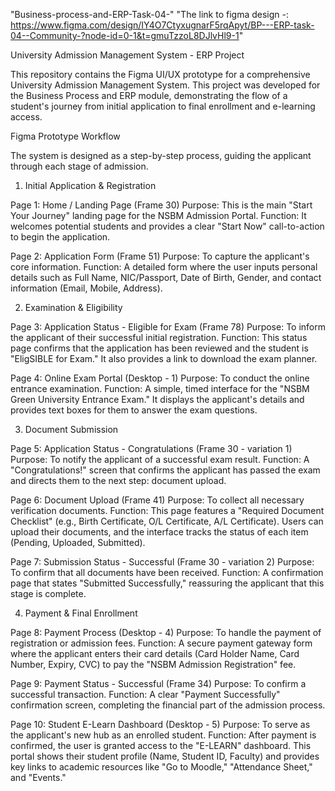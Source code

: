 "Business-process-and-ERP-Task-04-" 
"The link to figma design -: https://www.figma.com/design/IY4O7CtyxugnarF5rqApyt/BP---ERP-task-04--Community-?node-id=0-1&t=gmuTzzoL8DJlvHl9-1"


University Admission Management System - ERP Project

This repository contains the Figma UI/UX prototype for a comprehensive University Admission Management System. This project was developed for the Business Process and ERP module, demonstrating the flow of a student's journey from initial application to final enrollment and e-learning access.

Figma Prototype Workflow

The system is designed as a step-by-step process, guiding the applicant through each stage of admission.

1. Initial Application & Registration

Page 1: Home / Landing Page (Frame 30)
Purpose: This is the main "Start Your Journey" landing page for the NSBM Admission Portal.
Function: It welcomes potential students and provides a clear "Start Now" call-to-action to begin the application.

Page 2: Application Form (Frame 51)
Purpose: To capture the applicant's core information.
Function: A detailed form where the user inputs personal details such as Full Name, NIC/Passport, Date of Birth, Gender, and contact information (Email, Mobile, Address).

2. Examination & Eligibility

Page 3: Application Status - Eligible for Exam (Frame 78)
Purpose: To inform the applicant of their successful initial registration.
Function: This status page confirms that the application has been reviewed and the student is "EligSIBLE for Exam." It also provides a link to download the exam planner.

Page 4: Online Exam Portal (Desktop - 1)
Purpose: To conduct the online entrance examination.
Function: A simple, timed interface for the "NSBM Green University Entrance Exam." It displays the applicant's details and provides text boxes for them to answer the exam questions.

3. Document Submission

Page 5: Application Status - Congratulations (Frame 30 - variation 1)
Purpose: To notify the applicant of a successful exam result.
Function: A "Congratulations!" screen that confirms the applicant has passed the exam and directs them to the next step: document upload.

Page 6: Document Upload (Frame 41)
Purpose: To collect all necessary verification documents.
Function: This page features a "Required Document Checklist" (e.g., Birth Certificate, O/L Certificate, A/L Certificate). Users can upload their documents, and the interface tracks the status of each item (Pending, Uploaded, Submitted).

Page 7: Submission Status - Successful (Frame 30 - variation 2)
Purpose: To confirm that all documents have been received.
Function: A confirmation page that states "Submitted Successfully," reassuring the applicant that this stage is complete.

4. Payment & Final Enrollment

Page 8: Payment Process (Desktop - 4)
Purpose: To handle the payment of registration or admission fees.
Function: A secure payment gateway form where the applicant enters their card details (Card Holder Name, Card Number, Expiry, CVC) to pay the "NSBM Admission Registration" fee.

Page 9: Payment Status - Successful (Frame 34)
Purpose: To confirm a successful transaction.
Function: A clear "Payment Successfully" confirmation screen, completing the financial part of the admission process.

Page 10: Student E-Learn Dashboard (Desktop - 5)
Purpose: To serve as the applicant's new hub as an enrolled student.
Function: After payment is confirmed, the user is granted access to the "E-LEARN" dashboard. This portal shows their student profile (Name, Student ID, Faculty) and provides key links to academic resources like "Go to Moodle," "Attendance Sheet," and "Events."



